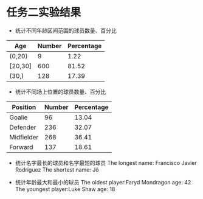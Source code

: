 # 任务二实验结果

- 统计不同年龄区间范围的球员数量、百分比

| Age| Number| Percentage|
|----|-------|-----------|
|(0,20)|9|1.22|
|[20,30]|600|81.52|
|(30,)|128|17.39|

- 统计不同场上位置的球员数量、百分比

|Position|Number|Percentage|
|--------|------|-----------|
|Goalie|96|13.04|
|Defender|236|32.07|
|Midfielder|268|36.41|
|Forward|137|18.61|

- 统计名字最长的球员和名字最短的球员
The longest name: Francisco Javier Rodriguez
The shortest name: Jô

- 统计年龄最大和最小的球员
The oldest player:Faryd Mondragon age: 42
The youngest player:Luke Shaw age: 18